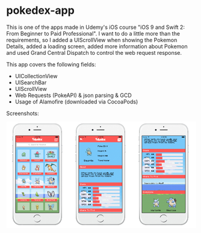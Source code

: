 # pokedex-app
This is one of the apps made in Udemy's iOS course "iOS 9 and Swift 2: From Beginner to Paid Professional". 
I want to do a little more than the requirements, so I added a UIScrollView when showing the Pokemon Details, added a loading screen, added more information about Pokemon and used Grand Central Dispatch to control the web request response.

This app covers the following fields:
* UICollectionView
* UISearchBar
* UIScrollView
* Web Requests (PokeAPI) & json parsing & GCD
* Usage of Alamofire (downloaded via CocoaPods)

Screenshots:

![Initial](https://github.com/ajPT/pokedex-app/blob/master/poke_screen.jpg)
